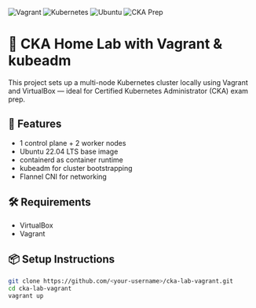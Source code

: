 ![Vagrant](https://img.shields.io/badge/Vagrant-2.3.4-blue)
![Kubernetes](https://img.shields.io/badge/Kubernetes-1.29-blue)
![Ubuntu](https://img.shields.io/badge/Ubuntu-22.04-orange)
![CKA Prep](https://img.shields.io/badge/CKA-Home%20Lab-green)


# 🧪 CKA Home Lab with Vagrant & kubeadm

This project sets up a multi-node Kubernetes cluster locally using Vagrant and VirtualBox — ideal for Certified Kubernetes Administrator (CKA) exam prep.

## 🚀 Features

- 1 control plane + 2 worker nodes
- Ubuntu 22.04 LTS base image
- containerd as container runtime
- kubeadm for cluster bootstrapping
- Flannel CNI for networking

## 🛠️ Requirements

- VirtualBox
- Vagrant

## 📦 Setup Instructions

```bash
git clone https://github.com/<your-username>/cka-lab-vagrant.git
cd cka-lab-vagrant
vagrant up

